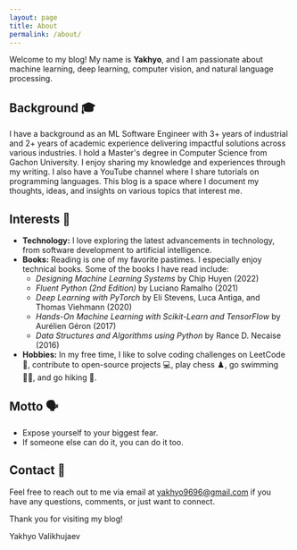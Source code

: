 ```yaml
---
layout: page
title: About
permalink: /about/
---
```


<!-- # About Me ✨ -->

Welcome to my blog! My name is **Yakhyo**, and I am passionate about machine learning, deep learning, computer vision, and natural language processing.

## Background 🎓

I have a background as an ML Software Engineer with 3+ years of industrial and 2+ years of academic experience delivering impactful solutions across various industries. I hold a Master's degree in Computer Science from Gachon University. I enjoy sharing my knowledge and experiences through my writing. I also have a YouTube channel where I share tutorials on programming languages. This blog is a space where I document my thoughts, ideas, and insights on various topics that interest me.

## Interests 🌟

- **Technology:** I love exploring the latest advancements in technology, from software development to artificial intelligence.
- **Books:** Reading is one of my favorite pastimes. I especially enjoy technical books. Some of the books I have read include:
  - *Designing Machine Learning Systems* by Chip Huyen (2022)
  - *Fluent Python (2nd Edition)* by Luciano Ramalho (2021)
  - *Deep Learning with PyTorch* by Eli Stevens, Luca Antiga, and Thomas Viehmann (2020)
  - *Hands-On Machine Learning with Scikit-Learn and TensorFlow* by Aurélien Géron (2017)
  - *Data Structures and Algorithms using Python* by Rance D. Necaise (2016)
- **Hobbies:** In my free time, I like to solve coding challenges on LeetCode 🧩, contribute to open-source projects 💻, play chess ♟️, go swimming 🏊‍♂️, and go hiking 🥾.

## Motto 🗣️

- Expose yourself to your biggest fear.
- If someone else can do it, you can do it too.

## Contact 📧

Feel free to reach out to me via email at [yakhyo9696@gmail.com](mailto:yakhyo9696@gmail.com) if you have any questions, comments, or just want to connect.

Thank you for visiting my blog!

Yakhyo Valikhujaev
